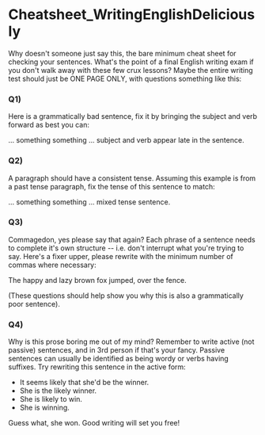 # Cheatsheet_WritingEnglishDeliciously
Why doesn't someone just say this, the bare minimum cheat sheet for checking your sentences.  What's the point of a final English writing exam if you don't walk away with these few crux lessons?  Maybe the entire writing test should just be ONE PAGE ONLY, with questions something like this:


### Q1) 

Here is a grammatically bad sentence, fix it by bringing the subject and verb forward as best you can:

... something something ... subject and verb appear late in the sentence.


### Q2) 

A paragraph should have a consistent tense.  Assuming this example is from a past tense paragraph, fix the tense of this sentence to match:

... something something ... mixed tense sentence.


### Q3) 

Commagedon, yes please say that again?  Each phrase of a sentence needs to complete it's own structure -- i.e. don't interrupt what you're trying to say.  Here's a fixer upper, please rewrite with the minimum number of commas where necessary:

The happy and lazy brown fox jumped, over the fence.

(These questions should help show you why this is also a grammatically poor sentence).

### Q4)

Why is this prose boring me out of my mind?  Remember to write active (not passive) sentences, and in 3rd person if that's your fancy.  Passive sentences can usually be identified as being wordy or verbs having suffixes.  Try rewriting this sentence in the active form:

- It seems likely that she'd be the winner.
- She is the likely winner.
- She is likely to win.
- She is winning.

Guess what, she won.  Good writing will set you free!
